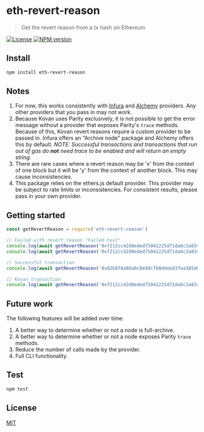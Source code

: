 # eth-revert-reason

> Get the revert reason from a tx hash on Ethereum

[![License](http://img.shields.io/badge/license-MIT-blue.svg)](https://raw.githubusercontent.com/authereum/eth-revert-reason/master/LICENSE)
[![NPM version](https://badge.fury.io/js/eth-revert-reason.svg)](http://badge.fury.io/js/eth-revert-reason)

## Install

```bash
npm install eth-revert-reason
```

## Notes
1. For now, this works consistently with [Infura](https://infura.io/) and [Alchemy](https://docs.alchemyapi.io/) providers. Any other providers that you pass in may not work.
2. Because Kovan uses Parity exclusively, it is not possible to get the error message without a provider that exposes Parity's `trace` methods. Because of this, Kovan revert reasons require a custom provider to be passed in. Infura offers an "Archive node" package and Alchemy offers this by default. _NOTE: Successful transactions and transactions that run out of gas do **not** need trace to be enabled and will return an empty string._
3. There are rare cases where a revert reason may be 'x' from the context of one block but it will be 'y' from the context of another block. This may cause inconsistencies.
4. This package relies on the ethers.js default provider. This provider may be subject to rate limits or inconsistencies. For consistent results, please pass in your own provider.


## Getting started

```javascript
const getRevertReason = require('eth-revert-reason')

// Failed with revert reason "Failed test"
console.log(await getRevertReason('0xf212cc42d0eded75041225d71da6c3a8348bdb9102f2b73434b480419d31d69a', 'mainnet')) // 'Failed test'
console.log(await getRevertReason('0xf212cc42d0eded75041225d71da6c3a8348bdb9102f2b73434b480419d31d69a', 'goerli')) // 'Failed test'

// Successful transaction
console.log(await getRevertReason('0x02b8f8a00a0c0e9dcf60ddebd37ea305483fb30fd61233a505b73036408cae75', 'mainnet')) // ''

// Kovan transaction
console.log(await getRevertReason('0xf212cc42d0eded75041225d71da6c3a8348bdb9102f2b73434b480419d31d69a', 'kovan')) // 'Please use a provider that exposes the Parity trace methods to decode the revert reason'
```

## Future work
The following features will be added over time:

1. A better way to determine whether or not a node is full-archive.
2. A better way to determine whether or not a node exposes Parity `trace` methods.
3. Reduce the number of calls made by the provider.
4. Full CLI functionality.

## Test

```bash
npm test
```

## License

[MIT](LICENSE)
